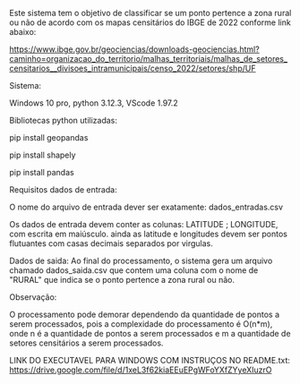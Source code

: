 Este sistema tem o objetivo de classificar se um ponto pertence a zona rural ou não
de acordo com os mapas censitários do IBGE de 2022 conforme link abaixo:

https://www.ibge.gov.br/geociencias/downloads-geociencias.html?caminho=organizacao_do_territorio/malhas_territoriais/malhas_de_setores_censitarios__divisoes_intramunicipais/censo_2022/setores/shp/UF

Sistema:

Windows 10 pro, python 3.12.3, VScode 1.97.2

Bibliotecas python utilizadas:

pip install geopandas

pip install shapely

pip install pandas


Requisitos dados de entrada:

O nome do arquivo de entrada dever ser exatamente: dados_entradas.csv

Os dados de entrada devem conter as colunas: LATITUDE ; LONGITUDE, com escrita em maiúsculo.
ainda as latitude e longitudes devem ser pontos flutuantes com casas decimais separados por virgulas.

Dados de saida:
Ao final do processamento, o sistema gera um arquivo chamado dados_saida.csv que contem
uma coluna com o nome de "RURAL" que indica se o ponto pertence a zona rural ou não.

Observação:

O processamento pode demorar dependendo da quantidade de pontos a serem processados, pois
a complexidade do processamento é O(n*m), onde n é a quantidade de pontos a serem processados e m
a quantidade de setores censitários a serem processados.

LINK DO EXECUTAVEL PARA WINDOWS COM INSTRUÇOS NO README.txt:
https://drive.google.com/file/d/1xeL3f62kiaEEuEPgWFoYXfZYyeXIuzrO